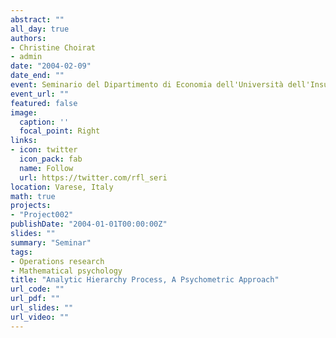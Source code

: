 ```yaml
---
abstract: ""
all_day: true
authors:
- Christine Choirat
- admin
date: "2004-02-09"
date_end: ""
event: Seminario del Dipartimento di Economia dell'Università dell'Insubria
event_url: ""
featured: false
image:
  caption: ''
  focal_point: Right
links:
- icon: twitter
  icon_pack: fab
  name: Follow
  url: https://twitter.com/rfl_seri
location: Varese, Italy
math: true
projects:
- "Project002"
publishDate: "2004-01-01T00:00:00Z"
slides: ""
summary: "Seminar"
tags:
- Operations research
- Mathematical psychology
title: "Analytic Hierarchy Process, A Psychometric Approach"
url_code: ""
url_pdf: ""
url_slides: ""
url_video: ""
---
```

